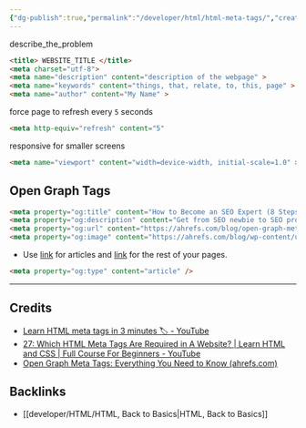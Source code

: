 ```yaml
---
{"dg-publish":true,"permalink":"/developer/html/html-meta-tags/","created":"2025-04-09T22:16:34.710-05:00","updated":"2025-04-09T11:38:43.000-05:00"}
---
```


describe_the_problem

```html
<title> WEBSITE_TITLE </title>
<meta charset="utf-8">
<meta name="description" content="description of the webpage" >
<meta name="keywords" content="things, that, relate, to, this, page" >
<meta name="author" content="My Name" >
```


force page to refresh every `5` seconds
```html
<meta http-equiv="refresh" content="5"
```

responsive for smaller screens
```html
<meta name="viewport" content="width=device-width, initial-scale=1.0" >
```


## Open Graph Tags
```html
<meta property="og:title" content="How to Become an SEO Expert (8 Steps)" />
<meta property="og:description" content="Get from SEO newbie to SEO pro in 8 simple steps." />
<meta property="og:url" content="https://ahrefs.com/blog/open-graph-meta-tags/" />
<meta property="og:image" content="https://ahrefs.com/blog/wp-content/uploads/2019/12/fb-how-to-become-an-seo-expert.png" />
```

- Use [link](https://ogp.me/#type_article) for articles and [link](https://ogp.me/#type_website) for the rest of your pages.
```html
<meta property="og:type" content="article" />
```

---
## Credits
- [Learn HTML meta tags in 3 minutes 🏷️ - YouTube](https://www.youtube.com/watch?v=bi5bfH_gVWE)
- [27: Which HTML Meta Tags Are Required in A Website? | Learn HTML and CSS | Full Course For Beginners - YouTube](https://www.youtube.com/watch?v=o3Gfsc6kihk)
- [Open Graph Meta Tags: Everything You Need to Know (ahrefs.com)](https://ahrefs.com/blog/open-graph-meta-tags/)

## Backlinks
- [[developer/HTML/HTML, Back to Basics\|HTML, Back to Basics]]